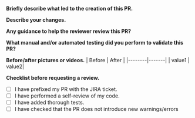 **Briefly describe what led to the creation of this PR.**

<!-- Jira link required. Please use "[INCIDENT-###]" syntax to create a JIRA link -->

**Describe your changes.**

**Any guidance to help the reviewer review this PR?**

**What manual and/or automated testing did you perform to validate this PR?**

**Before/after pictures or videos.**
| Before | After |
|--------|-------|
| value1 | value2|

**Checklist before requesting a review.**

- [ ] I have prefixed my PR with the JIRA ticket.
- [ ] I have performed a self-review of my code.
- [ ] I have added thorough tests.
- [ ] I have checked that the PR does not introduce new warnings/errors